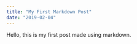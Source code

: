 ```yaml
---
title: "My First Markdown Post"
date: "2019-02-04"
---
```


Hello, this is my first post made using markdown.